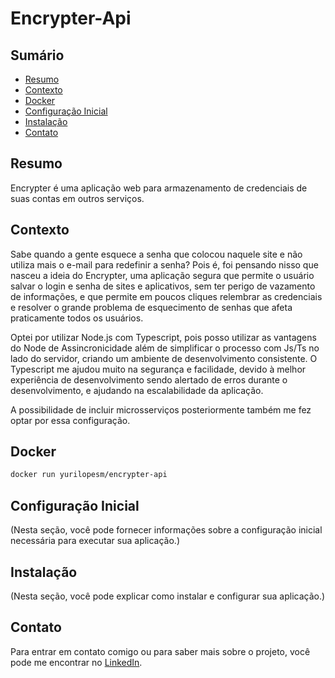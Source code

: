 # Encrypter-Api

## Sumário

- [Resumo](#resumo)
- [Contexto](#contexto)
- [Docker](#docker)
- [Configuração Inicial](#configuração-inicial)
- [Instalação](#instalação)
- [Contato](#contato)

## Resumo

Encrypter é uma aplicação web para armazenamento de credenciais de suas contas em outros serviços.

## Contexto

Sabe quando a gente esquece a senha que colocou naquele site e não utiliza mais o e-mail para redefinir a senha? Pois é, foi pensando nisso que nasceu a ideia do Encrypter, uma aplicação segura que permite o usuário salvar o login e senha de sites e aplicativos, sem ter perigo de vazamento de informações, e que permite em poucos cliques relembrar as credenciais e resolver o grande problema de esquecimento de senhas que afeta praticamente todos os usuários.

Optei por utilizar Node.js com Typescript, pois posso utilizar as vantagens do Node de Assincronicidade além de simplificar o processo com Js/Ts no lado do servidor, criando um ambiente de desenvolvimento consistente. O Typescript me ajudou muito na segurança e facilidade, devido à melhor experiência de desenvolvimento sendo alertado de erros durante o desenvolvimento, e ajudando na escalabilidade da aplicação.

A possibilidade de incluir microsserviços posteriormente também me fez optar por essa configuração.

## Docker

```bash
docker run yurilopesm/encrypter-api
```

## Configuração Inicial

(Nesta seção, você pode fornecer informações sobre a configuração inicial necessária para executar sua aplicação.)

## Instalação

(Nesta seção, você pode explicar como instalar e configurar sua aplicação.)

## Contato


Para entrar em contato comigo ou para saber mais sobre o projeto, você pode me encontrar no <a href="https://www.linkedin.com/in/yurilopesm" target="_blank">LinkedIn</a>.
